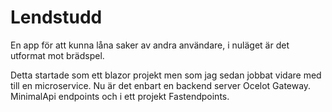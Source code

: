 # Lendstudd

En app för att kunna låna saker av andra användare, i nuläget är det utformat mot brädspel.

Detta startade som ett blazor projekt men som jag sedan jobbat vidare med till en microservice. Nu är det enbart en backend server Ocelot Gateway. MinimalApi endpoints och i ett projekt Fastendpoints.
